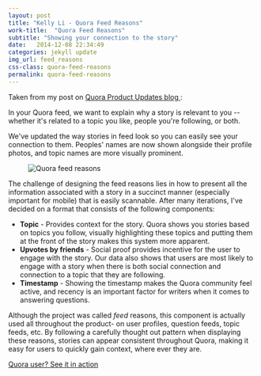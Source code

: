 ```yaml
---
layout: post
title: "Kelly Li - Quora Feed Reasons"
work-title:  "Quora Feed Reasons"
subtitle: "Showing your connection to the story"
date:   2014-12-08 22:34:49
categories: jekyll update
img_url: feed_reasons
css-class: quora-feed-reasons
permalink: quora-feed-reasons
---
```

<section>
  <p>
    Taken from my post on 
    <a href="http://productupdates.quora.com/Your-Quora-feed-making-it-easier-to-see-your-connection-to-stories" target='_blank'> Quora Product Updates blog </a>:
  </p>
  <p>
    In your Quora feed, we want to explain why a story is relevant to you -- whether it's related to a topic you like, people you're following, or both.
  </p>
  <p>
    We've updated the way stories in feed look so you can easily see your connection to them. Peoples' names are now shown alongside their profile photos, and topic names are more visually prominent.
  </p>

</section>

<figure>
  <img src="{{'/img/feed_reasons.png' | prepend: site.baseurl}}" alt="Quora feed reasons">
</figure>

<section>
<p>
  The challenge of designing the feed reasons lies in how to present all the information associated with a story in a succinct manner (especially important for mobile) that is easily scannable. After many iterations, I've decided on a format that consists of the following components: 
</p>

<ul>
  <li><strong>Topic</strong> - Provides context for the story. Quora shows you stories based on topics you follow, visually highlighting these topics and putting them at the front of the story makes this system more apparent.</li>
  <li><strong>Upvotes by friends</strong> - Social proof provides incentive for the user to engage with the story. Our data also shows that users are most likely to engage with a story when there is both social connection and connection to a topic that they are following.</li>
  <li><strong>Timestamp</strong> - Showing the timestamp makes the Quora community feel active, and recency is an important factor for writers when it comes to answering questions.</li>
</ul>

<p>
  Although the project was called <em>feed</em> reasons, this component is actually used all throughout the product- on user profiles, question feeds, topic feeds, etc. By following a carefully thought out pattern when displaying these reasons, stories can appear consistent throughout Quora, making it easy for users to quickly gain context, where ever they are.
</p>
</section>

<div class="CTA">
  <a href="https://quora.com" target='_blank'> Quora user? See it in action </a>
</div>